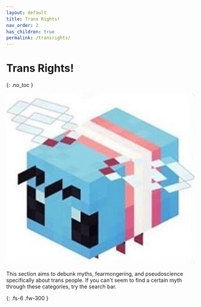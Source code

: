 ```yaml
---
layout: default
title: Trans Rights!
nav_order: 2
has_children: true
permalink: /transrights/
---
```

<script> jtd.setTheme('blue'); </script>
# Trans Rights!
{: .no_toc }

![minecraft bee is trans](assets/images/transbee.png)

This section aims to debunk myths, fearmongering, and pseudoscience specifically about trans people.
If you can't seem to find a certain myth through these categories, try the search bar.

{: .fs-6 .fw-300 }
